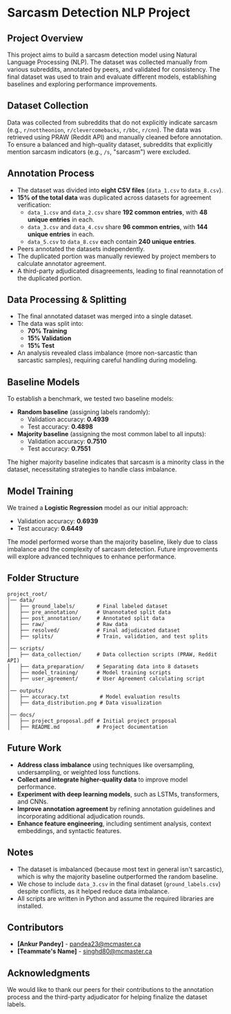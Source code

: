 # Sarcasm Detection NLP Project

## Project Overview

This project aims to build a sarcasm detection model using Natural Language Processing (NLP). The dataset was collected manually from various subreddits, annotated by peers, and validated for consistency. The final dataset was used to train and evaluate different models, establishing baselines and exploring performance improvements.

## Dataset Collection

Data was collected from subreddits that do not explicitly indicate sarcasm (e.g., `r/nottheonion`, `r/clevercomebacks`, `r/bbc`, `r/cnn`). The data was retrieved using PRAW (Reddit API) and manually cleaned before annotation. To ensure a balanced and high-quality dataset, subreddits that explicitly mention sarcasm indicators (e.g., `/s`, "sarcasm") were excluded.

## Annotation Process

- The dataset was divided into **eight CSV files** (`data_1.csv` to `data_8.csv`).
- **15% of the total data** was duplicated across datasets for agreement verification:
  - `data_1.csv` and `data_2.csv` share **192 common entries**, with **48 unique entries** in each.
  - `data_3.csv` and `data_4.csv` share **96 common entries**, with **144 unique entries** in each.
  - `data_5.csv` to `data_8.csv` each contain **240 unique entries**.
- Peers annotated the datasets independently.
- The duplicated portion was manually reviewed by project members to calculate annotator agreement.
- A third-party adjudicated disagreements, leading to final reannotation of the duplicated portion.

## Data Processing & Splitting

- The final annotated dataset was merged into a single dataset.
- The data was split into:
  - **70% Training**
  - **15% Validation**
  - **15% Test**
- An analysis revealed class imbalance (more non-sarcastic than sarcastic samples), requiring careful handling during modeling.

## Baseline Models

To establish a benchmark, we tested two baseline models:

- **Random baseline** (assigning labels randomly):
  - Validation accuracy: **0.4939**
  - Test accuracy: **0.4898**
- **Majority baseline** (assigning the most common label to all inputs):
  - Validation accuracy: **0.7510**
  - Test accuracy: **0.7551**

The higher majority baseline indicates that sarcasm is a minority class in the dataset, necessitating strategies to handle class imbalance.

## Model Training

We trained a **Logistic Regression** model as our initial approach:

- Validation accuracy: **0.6939**
- Test accuracy: **0.6449**

The model performed worse than the majority baseline, likely due to class imbalance and the complexity of sarcasm detection. Future improvements will explore advanced techniques to enhance performance.

## Folder Structure

```
project_root/
│── data/
│   ├── ground_labels/       # Final labeled dataset
│   ├── pre_annotation/      # Unannotated split data
│   ├── post_annotation/     # Annotated split data
│   ├── raw/                 # Raw data
│   ├── resolved/            # Final adjudicated dataset
│   ├── splits/              # Train, validation, and test splits
│
│── scripts/
│   ├── data_collection/     # Data collection scripts (PRAW, Reddit API)
│   ├── data_preparation/    # Separating data into 8 datasets
│   ├── model_training/      # Model training scripts
│   ├── user_agreement/      # User Agreement calculating script
│
│── outputs/
│   ├── accuracy.txt          # Model evaluation results
│   ├── data_distribution.png # Data visualization
│
│── docs/
│   ├── project_proposal.pdf # Initial project proposal
│   ├── README.md            # Project documentation
```

## Future Work

- **Address class imbalance** using techniques like oversampling, undersampling, or weighted loss functions.
- **Collect and integrate higher-quality data** to improve model performance.
- **Experiment with deep learning models**, such as LSTMs, transformers, and CNNs.
- **Improve annotation agreement** by refining annotation guidelines and incorporating additional adjudication rounds.
- **Enhance feature engineering**, including sentiment analysis, context embeddings, and syntactic features.

## Notes

- The dataset is imbalanced (because most text in general isn't sarcastic), which is why the majority baseline outperformed the random baseline.
- We chose to include `data_3.csv` in the final dataset (`ground_labels.csv`) despite conflicts, as it helped reduce data imbalance.
- All scripts are written in Python and assume the required libraries are installed.

## Contributors

- **[Ankur Pandey]** - pandea23@mcmaster.ca
- **[Teammate's Name]** - singhd80@mcmaster.ca

## Acknowledgments

We would like to thank our peers for their contributions to the annotation process and the third-party adjudicator for helping finalize the dataset labels.
